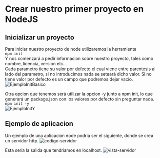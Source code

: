 # Crear nuestro primer proyecto en NodeJS

## Inicializar un proyecto

Para iniciar nuestro proyecto de node utilizaremos la herramienta</br>
`npm init` </br>
Y nos comenzará a pedir informacion sobre nuestro proyecto, tales como nombre, licencia, version etc...</br>
Cada parametro tiene su valor por defecto el cual viene entre parentesis al lado del parametro, si no introducimos nada se seteará dicho valor. Si no tiene valor por defecto es un campo que podremos dejar vacio.</br>
![EjemploInitBasico](https://i.gyazo.com/d9318838a13d77b3136ef86b26c18288.png)

Otra opcion que tenemos será utilizar la opcion -y junto a npm init, lo que generará un package.json con los valores por defecto sin preguntar nada.</br>
`npm init -y`</br>
![EjemploInitY](https://i.gyazo.com/dfaa33807e8507defb58ecab3463cdd1.png)

## Ejemplo de aplicacion

Un ejemplo de una aplicacion node podria ser el siguiente, donde se crea un servidor http.
![codigo-servidor](https://i.gyazo.com/8f18967acb079a105c97456efe1e2b12.png)</br>

Esta seria la salida que tendriamos en localhost.
![vista-servidor](https://i.gyazo.com/d3848a54b8294617b3a71993976d4e18.png)</br>
